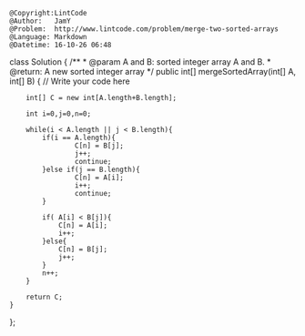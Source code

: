```
@Copyright:LintCode
@Author:   JamY
@Problem:  http://www.lintcode.com/problem/merge-two-sorted-arrays
@Language: Markdown
@Datetime: 16-10-26 06:48
```

class Solution {
    /**
     * @param A and B: sorted integer array A and B.
     * @return: A new sorted integer array
     */
    public int[] mergeSortedArray(int[] A, int[] B) {
        // Write your code here
        
        int[] C = new int[A.length+B.length];
        
        int i=0,j=0,n=0;
        
        while(i < A.length || j < B.length){
            if(i == A.length){
                    C[n] = B[j];
                    j++;
                    continue;
            }else if(j == B.length){
                    C[n] = A[i];
                    i++;
                    continue;
            }
            
            if( A[i] < B[j]){
                C[n] = A[i];
                i++;
            }else{
                C[n] = B[j];
                j++;
            }
            n++;
        }
        
        return C;
    }
};